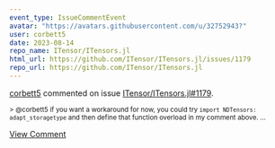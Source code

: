 ```yaml
---
event_type: IssueCommentEvent
avatar: "https://avatars.githubusercontent.com/u/32752943?"
user: corbett5
date: 2023-08-14
repo_name: ITensor/ITensors.jl
html_url: https://github.com/ITensor/ITensors.jl/issues/1179
repo_url: https://github.com/ITensor/ITensors.jl
---
```


<a href='https://github.com/corbett5' target='_blank'>corbett5</a> commented on issue <a href='https://github.com/ITensor/ITensors.jl/issues/1179' target='_blank'>ITensor/ITensors.jl#1179</a>.

<small>> @corbett5 if you want a workaround for now, you could try `import NDTensors: adapt_storagetype` and then define that function overload in my comment above....</small>

<a href='https://github.com/ITensor/ITensors.jl/issues/1179' target='_blank'>View Comment</a>